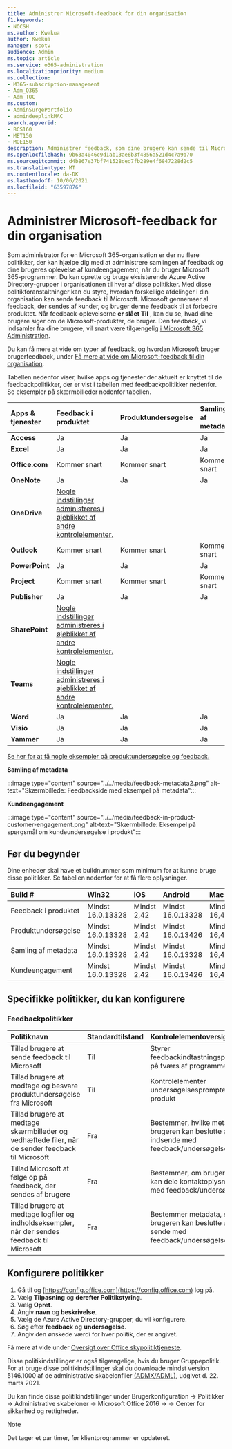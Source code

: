 ```yaml
---
title: Administrer Microsoft-feedback for din organisation
f1.keywords:
- NOCSH
ms.author: Kwekua
author: Kwekua
manager: scotv
audience: Admin
ms.topic: article
ms.service: o365-administration
ms.localizationpriority: medium
ms.collection:
- M365-subscription-management
- Adm_O365
- Adm_TOC
ms.custom:
- AdminSurgePortfolio
- admindeeplinkMAC
search.appverid:
- BCS160
- MET150
- MOE150
description: Administrer feedback, som dine brugere kan sende til Microsoft om Microsoft-produkter.
ms.openlocfilehash: 9b63a4046c9d1ab13ae6b3f4856a521d4c7a9b70
ms.sourcegitcommit: d4b867e37bf741528ded7fb289e4f6847228d2c5
ms.translationtype: MT
ms.contentlocale: da-DK
ms.lasthandoff: 10/06/2021
ms.locfileid: "63597876"
---
```

# <a name="manage-microsoft-feedback-for-your-organization"></a>Administrer Microsoft-feedback for din organisation

Som administrator for en Microsoft 365-organisation er der nu flere politikker, der kan hjælpe dig med at administrere samlingen af feedback og dine brugeres oplevelse af kundeengagement, når du bruger Microsoft 365-programmer. Du kan oprette og bruge eksisterende Azure Active Directory-grupper i organisationen til hver af disse politikker. Med disse politikforanstaltninger kan du styre, hvordan forskellige afdelinger i din organisation kan sende feedback til Microsoft. Microsoft gennemser al feedback, der sendes af kunder, og bruger denne feedback til at forbedre produktet. Når feedback-oplevelserne **er slået Til** , kan du se, hvad dine brugere siger om de Microsoft-produkter, de bruger. Den feedback, vi indsamler fra dine brugere, vil snart være tilgængelig <a href="https://go.microsoft.com/fwlink/p/?linkid=2024339" target="_blank">i Microsoft 365 Administration</a>.

Du kan få mere at vide om typer af feedback, og hvordan Microsoft bruger brugerfeedback, under [Få mere at vide om Microsoft-feedback til din organisation](../misc/feedback-user-control.md).

Tabellen nedenfor viser, hvilke apps og tjenester der aktuelt er knyttet til de feedbackpolitikker, der er vist i tabellen med feedbackpolitikker nedenfor. Se eksempler på skærmbilleder nedenfor tabellen.

|**Apps & tjenester**|**Feedback i produktet** <br> |**Produktundersøgelse** <br> |**Samling af metadata** <br> |**Kundeengagement** <br> |
|:-----|:-----|:-----|:-----|:-----|
|**Access**|Ja|Ja|Ja|Ja|
|**Excel**|Ja|Ja|Ja|Ja|
|**Office.com**|Kommer snart|Kommer snart|Kommer snart|Kommer snart|
|**OneNote**|Ja|Ja|Ja|Ja|
|**OneDrive**|[Nogle indstillinger administreres i øjeblikket af andre kontrolelementer.](/onedrive/disable-contact-support-send-feedback)||||
|**Outlook**|Kommer snart|Kommer snart|Kommer snart|Kommer snart|
|**PowerPoint**|Ja|Ja|Ja|Ja|
|**Project**|Kommer snart|Kommer snart|Kommer snart|Kommer snart|
|**Publisher**|Ja|Ja|Ja|Ja|
|**SharePoint**|[Nogle indstillinger administreres i øjeblikket af andre kontrolelementer.](/powershell/module/sharepoint-online/set-spotenant)||||
|**Teams**|[Nogle indstillinger administreres i øjeblikket af andre kontrolelementer.](/microsoftteams/manage-feedback-policies-in-teams)||||
|**Word**|Ja|Ja|Ja|Ja|
|**Visio**|Ja|Ja|Ja|Ja|
|**Yammer**|Ja|Ja|Ja|Ja|

[Se her for at få nogle eksempler på produktundersøgelse og feedback.](/microsoft-365/admin/misc/feedback-user-control#in-product-surveys)

**Samling af metadata**

:::image type="content" source="../../media/feedback-metadata2.png" alt-text="Skærmbillede: Feedbackside med eksempel på metadata":::

**Kundeengagement**

:::image type="content" source="../../media/feedback-in-product-customer-engagement.png" alt-text="Skærmbillede: Eksempel på spørgsmål om kundeundersøgelse i produkt":::

## <a name="before-you-begin"></a>Før du begynder

Dine enheder skal have et buildnummer som minimum for at kunne bruge disse politikker. Se tabellen nedenfor for at få flere oplysninger.

|**Build #**|**Win32**|**iOS**|**Android**|**Mac**|**Web**|
|:-----|:-----|:-----|:-----|:-----|:-----|
|Feedback i produktet|Mindst 16.0.13328|Mindst 2,42|Mindst 16.0.13328|Mindst 16,42|Offentligt tilgængelig|
|Produktundersøgelse|Mindst 16.0.13328|Mindst 2,42|Mindst 16.0.13426|Mindst 16,42|Ventende udrulning|
|Samling af metadata|Mindst 16.0.13328|Mindst 2,42|Mindst 16.0.13328|Mindst 16,42|Offentligt tilgængelig|
|Kundeengagement|Mindst 16.0.13328|Mindst 2,42|Mindst 16.0.13426|Mindst 16,42|Ventende udrulning|

## <a name="specific-policies-you-can-configure"></a>Specifikke politikker, du kan konfigurere

### <a name="feedback-policies"></a>Feedbackpolitikker

|**Politiknavn**|**Standardtilstand**|**Kontrolelementoversigt**|
|:-----|:-----|:-----|
|Tillad brugere at sende feedback til Microsoft|Til|Styrer feedbackindtastningspunkter på tværs af programmer|
|Tillad brugere at modtage og besvare produktundersøgelse fra Microsoft|Til|Kontrolelementer undersøgelsesprompter i produkt|
|Tillad brugere at medtage skærmbilleder og vedhæftede filer, når de sender feedback til Microsoft|Fra|Bestemmer, hvilke metadata brugeren kan beslutte at indsende med feedback/undersøgelse|
|Tillad Microsoft at følge op på feedback, der sendes af brugere|Fra|Bestemmer, om brugeren kan dele kontaktoplysninger med feedback/undersøgelse|
|Tillad brugere at medtage logfiler og indholdseksempler, når der sendes feedback til Microsoft|Fra|Bestemmer metadata, som brugeren kan beslutte at sende med feedback/undersøgelse|

## <a name="configure-policies"></a>Konfigurere politikker

1. Gå til og [https://config.office.com](https://config.office.com) log på.
1. Vælg **Tilpasning** og **derefter Politikstyring**.
1. Vælg **Opret**.
1. Angiv **navn** og **beskrivelse**.
1. Vælg de Azure Active Directory-grupper, du vil konfigurere.
1. Søg efter **feedback** og **undersøgelse**.
1. Angiv den ønskede værdi for hver politik, der er angivet.

Få mere at vide under [Oversigt over Office skypolitiktjeneste](/deployoffice/overview-office-cloud-policy-service).

Disse politikindstillinger er også tilgængelige, hvis du bruger Gruppepolitik. For at bruge disse politikindstillinger skal du downloade mindst version 5146.1000 af de administrative skabelonfiler [(ADMX/ADML)](https://www.microsoft.com/download/details.aspx?id=49030), udgivet d. 22. marts 2021.

Du kan finde disse politikindstillinger under Brugerkonfiguration -> Politikker -> Administrative skabeloner -> Microsoft Office 2016 -> -> Center for sikkerhed og rettigheder.

> [!NOTE]
> Det tager et par timer, før klientprogrammer er opdateret.
